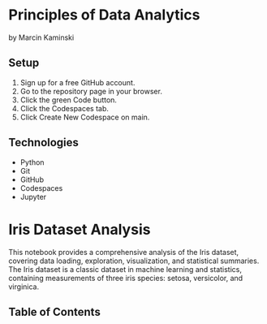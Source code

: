 # Principles of Data Analytics

by Marcin Kaminski

## Setup

1. Sign up for a free GitHub account.
2. Go to the repository page in your browser.
3. Click the green Code button.
4. Click the Codespaces tab.
5. Click Create New Codespace on main.

## Technologies

- Python
- Git
- GitHub
- Codespaces
- Jupyter

# Iris Dataset Analysis

This notebook provides a comprehensive analysis of the Iris dataset, covering data loading, exploration, visualization, and statistical summaries. The Iris dataset is a classic dataset in machine learning and statistics, containing measurements of three iris species: setosa, versicolor, and virginica.

## Table of Contents


